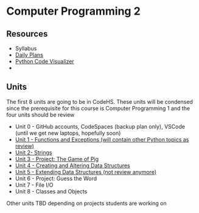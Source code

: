 # Computer Programming 2

## Resources
* Syllabus
* [Daily Plans](https://docs.google.com/spreadsheets/d/1Y1UQTJZH6PTitxP1kfARfSpLOV16APPy0lNZLGNBujk/edit?usp=sharing)
* [Python Code Visualizer](https://cscircles.cemc.uwaterloo.ca/visualize)
* 

## Units
The first 8 units are going to be in CodeHS. These units will be condensed since the prerequisite for this course is Computer Programming 1 and the four units should be review
* Unit 0 - GitHub accounts, CodeSpaces (backup plan only), VSCode (until we get new laptops, hopefully soon)
* [Unit 1 - Functions and Exceptions (will contain other Python topics as review)](https://github.com/WLHS-Computer-Programming2/Unit-1)
* [Unit 2- Strings](https://github.com/WLHS-Computer-Programming2/Unit-2/tree/main)
* [Unit 3 - Project: The Game of Pig](https://github.com/WLHS-Computer-Programming2/Unit-3)
* [Unit 4 - Creating and Altering Data Structures](https://github.com/WLHS-Computer-Programming2/Unit-4)
* [Unit 5 - Extending Data Structures (not review anymore)](https://github.com/WLHS-Computer-Programming2/Unit-5/tree/main)
* Unit 6 - Project: Guess the Word
* Unit 7 - File I/O
* Unit 8 - Classes and Objects

Other units TBD depending on projects students are working on
